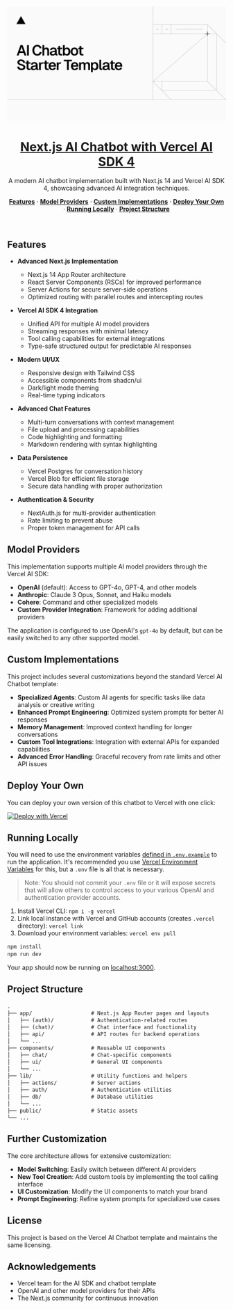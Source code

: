 <a href="https://chat.vercel.ai/">
  <img alt="Next.js 14 and App Router-ready AI chatbot." src="app/(chat)/opengraph-image.png">
  <h1 align="center">Next.js AI Chatbot with Vercel AI SDK 4</h1>
</a>

<p align="center">
  A modern AI chatbot implementation built with Next.js 14 and Vercel AI SDK 4, showcasing advanced AI integration techniques.
</p>

<p align="center">
  <a href="#features"><strong>Features</strong></a> ·
  <a href="#model-providers"><strong>Model Providers</strong></a> ·
  <a href="#custom-implementations"><strong>Custom Implementations</strong></a> ·
  <a href="#deploy-your-own"><strong>Deploy Your Own</strong></a> ·
  <a href="#running-locally"><strong>Running Locally</strong></a> ·
  <a href="#project-structure"><strong>Project Structure</strong></a>
</p>
<br/>

## Features

- **Advanced Next.js Implementation**
  - Next.js 14 App Router architecture
  - React Server Components (RSCs) for improved performance
  - Server Actions for secure server-side operations
  - Optimized routing with parallel routes and intercepting routes
  
- **Vercel AI SDK 4 Integration**
  - Unified API for multiple AI model providers
  - Streaming responses with minimal latency
  - Tool calling capabilities for external integrations
  - Type-safe structured output for predictable AI responses
  
- **Modern UI/UX**
  - Responsive design with Tailwind CSS
  - Accessible components from shadcn/ui
  - Dark/light mode theming
  - Real-time typing indicators
  
- **Advanced Chat Features**
  - Multi-turn conversations with context management
  - File upload and processing capabilities
  - Code highlighting and formatting
  - Markdown rendering with syntax highlighting
  
- **Data Persistence**
  - Vercel Postgres for conversation history
  - Vercel Blob for efficient file storage
  - Secure data handling with proper authorization

- **Authentication & Security**
  - NextAuth.js for multi-provider authentication
  - Rate limiting to prevent abuse
  - Proper token management for API calls

## Model Providers

This implementation supports multiple AI model providers through the Vercel AI SDK:

- **OpenAI** (default): Access to GPT-4o, GPT-4, and other models
- **Anthropic**: Claude 3 Opus, Sonnet, and Haiku models
- **Cohere**: Command and other specialized models
- **Custom Provider Integration**: Framework for adding additional providers

The application is configured to use OpenAI's `gpt-4o` by default, but can be easily switched to any other supported model.

## Custom Implementations

This project includes several customizations beyond the standard Vercel AI Chatbot template:

- **Specialized Agents**: Custom AI agents for specific tasks like data analysis or creative writing
- **Enhanced Prompt Engineering**: Optimized system prompts for better AI responses
- **Memory Management**: Improved context handling for longer conversations
- **Custom Tool Integrations**: Integration with external APIs for expanded capabilities
- **Advanced Error Handling**: Graceful recovery from rate limits and other API issues

## Deploy Your Own

You can deploy your own version of this chatbot to Vercel with one click:

[![Deploy with Vercel](https://vercel.com/button)](https://vercel.com/new/clone?repository-url=https%3A%2F%2Fgithub.com%2FG1anpierre%2Fai-sdk-4&env=AUTH_SECRET,OPENAI_API_KEY&envDescription=Learn%20more%20about%20how%20to%20get%20the%20API%20Keys%20for%20the%20application&envLink=https%3A%2F%2Fgithub.com%2Fvercel%2Fai-chatbot%2Fblob%2Fmain%2F.env.example&demo-title=Next.js%20AI%20Chatbot&demo-description=An%20Advanced%20AI%20Chatbot%20Built%20With%20Next.js%2014%20and%20Vercel%20AI%20SDK%204&demo-url=https%3A%2F%2Fchat.vercel.ai&stores=[{%22type%22:%22postgres%22},{%22type%22:%22blob%22}])

## Running Locally

You will need to use the environment variables [defined in `.env.example`](.env.example) to run the application. It's recommended you use [Vercel Environment Variables](https://vercel.com/docs/projects/environment-variables) for this, but a `.env` file is all that is necessary.

> Note: You should not commit your `.env` file or it will expose secrets that will allow others to control access to your various OpenAI and authentication provider accounts.

1. Install Vercel CLI: `npm i -g vercel`
2. Link local instance with Vercel and GitHub accounts (creates `.vercel` directory): `vercel link`
3. Download your environment variables: `vercel env pull`

```bash
npm install
npm run dev
```

Your app should now be running on [localhost:3000](http://localhost:3000/).

## Project Structure

```
.
├── app/                   # Next.js App Router pages and layouts
│   ├── (auth)/            # Authentication-related routes
│   ├── (chat)/            # Chat interface and functionality
│   ├── api/               # API routes for backend operations
│   └── ...
├── components/            # Reusable UI components
│   ├── chat/              # Chat-specific components
│   ├── ui/                # General UI components
│   └── ...
├── lib/                   # Utility functions and helpers
│   ├── actions/           # Server actions
│   ├── auth/              # Authentication utilities
│   ├── db/                # Database utilities
│   └── ...
├── public/                # Static assets
└── ...
```

## Further Customization

The core architecture allows for extensive customization:

- **Model Switching**: Easily switch between different AI providers
- **New Tool Creation**: Add custom tools by implementing the tool calling interface
- **UI Customization**: Modify the UI components to match your brand
- **Prompt Engineering**: Refine system prompts for specialized use cases

## License

This project is based on the Vercel AI Chatbot template and maintains the same licensing.

## Acknowledgements

- Vercel team for the AI SDK and chatbot template
- OpenAI and other model providers for their APIs
- The Next.js community for continuous innovation